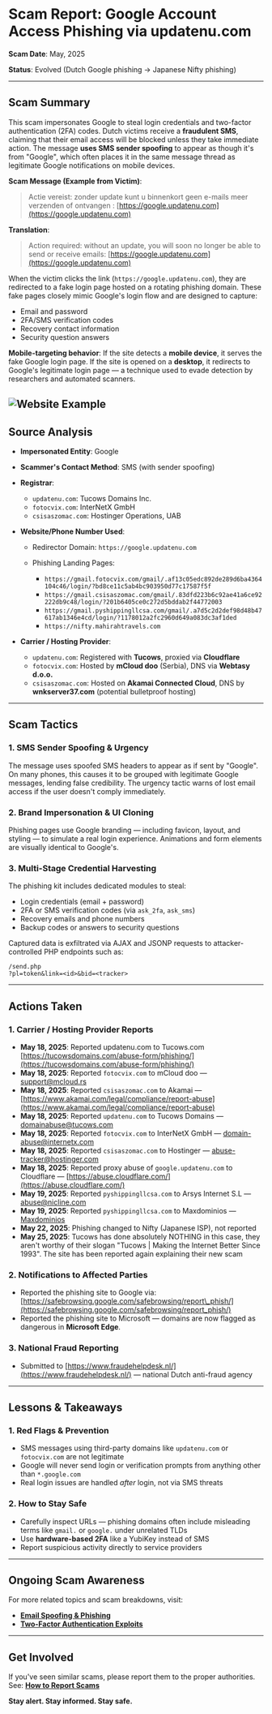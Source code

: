 # Scam Report: Google Account Access Phishing via updatenu.com

**Scam Date**: May, 2025

**Status**: Evolved (Dutch Google phishing → Japanese Nifty phishing)

---

## Scam Summary

This scam impersonates Google to steal login credentials and two-factor authentication (2FA) codes. Dutch victims receive a **fraudulent SMS**, claiming that their email access will be blocked unless they take immediate action. The message **uses SMS sender spoofing** to appear as though it's from "Google", which often places it in the same message thread as legitimate Google notifications on mobile devices.

**Scam Message (Example from Victim)**:

> Actie vereist: zonder update kunt u binnenkort geen e-mails meer verzenden of ontvangen : [https://google.updatenu.com](https://google.updatenu.com)

**Translation**:

> Action required: without an update, you will soon no longer be able to send or receive emails: [https://google.updatenu.com](https://google.updatenu.com)

When the victim clicks the link (`https://google.updatenu.com`), they are redirected to a fake login page hosted on a rotating phishing domain. These fake pages closely mimic Google's login flow and are designed to capture:

* Email and password
* 2FA/SMS verification codes
* Recovery contact information
* Security question answers

**Mobile-targeting behavior**:
If the site detects a **mobile device**, it serves the fake Google login page. If the site is opened on a **desktop**, it redirects to Google's legitimate login page — a technique used to evade detection by researchers and automated scanners.

![Website Example](https://github.com/ScamSleuth/ScamSleuth-Resource-Center/blob/main/google.updatenu.com/website/iPhone_website.png)
---

## Source Analysis

* **Impersonated Entity**: Google
* **Scammer's Contact Method**: SMS (with sender spoofing)
* **Registrar**:

  * `updatenu.com`: Tucows Domains Inc.
  * `fotocvix.com`: InterNetX GmbH
  * `csisaszomac.com`: Hostinger Operations, UAB

* **Website/Phone Number Used**:

  * Redirector Domain: `https://google.updatenu.com`
  * Phishing Landing Pages:

    * `https://gmail.fotocvix.com/gmail/.af13c05edc892de289d6ba4364104c46/login/?bd8ce11c5ab4bc903950d77c17587f5f`
    * `https://gmail.csisaszomac.com/gmail/.83dfd223b6c92ae41a6ce92222db9c48/login/?201b6405ce0c272d5bddab2f44772003`
    * `https://gmail.pyshippingllcsa.com/gmail/.a7d5c2d2def98d48b47617ab1346e4cd/login/?1178012a2fc2960d649a083dc3af1ded`
    * `https://nifty.mahirahtravels.com`

* **Carrier / Hosting Provider**:

  * `updatenu.com`: Registered with **Tucows**, proxied via **Cloudflare**
  * `fotocvix.com`: Hosted by **mCloud doo** (Serbia), DNS via **Webtasy d.o.o.**
  * `csisaszomac.com`: Hosted on **Akamai Connected Cloud**, DNS by **wnkserver37.com** (potential bulletproof hosting)

---

## Scam Tactics

### 1. SMS Sender Spoofing & Urgency

The message uses spoofed SMS headers to appear as if sent by "Google". On many phones, this causes it to be grouped with legitimate Google messages, lending false credibility. The urgency tactic warns of lost email access if the user doesn't comply immediately.

### 2. Brand Impersonation & UI Cloning

Phishing pages use Google branding — including favicon, layout, and styling — to simulate a real login experience. Animations and form elements are visually identical to Google's.

### 3. Multi-Stage Credential Harvesting

The phishing kit includes dedicated modules to steal:

* Login credentials (email + password)
* 2FA or SMS verification codes (via `ask_2fa`, `ask_sms`)
* Recovery emails and phone numbers
* Backup codes or answers to security questions

Captured data is exfiltrated via AJAX and JSONP requests to attacker-controlled PHP endpoints such as:

```
/send.php
?pl=token&link=<id>&bid=<tracker>
```

---

## Actions Taken

### 1. Carrier / Hosting Provider Reports

* **May 18, 2025**: Reported updatenu.com to Tucows.com [https://tucowsdomains.com/abuse-form/phishing/](https://tucowsdomains.com/abuse-form/phishing/)
* **May 18, 2025**: Reported `fotocvix.com` to mCloud doo — [support@mcloud.rs](mailto:support@mcloud.rs)
* **May 18, 2025**: Reported `csisaszomac.com` to Akamai — [https://www.akamai.com/legal/compliance/report-abuse](https://www.akamai.com/legal/compliance/report-abuse)
* **May 18, 2025**: Reported `updatenu.com` to Tucows Domains — [domainabuse@tucows.com](mailto:domainabuse@tucows.com)
* **May 18, 2025**: Reported `fotocvix.com` to InterNetX GmbH — [domain-abuse@internetx.com](mailto:domain-abuse@internetx.com)
* **May 18, 2025**: Reported `csisaszomac.com` to Hostinger — [abuse-tracker@hostinger.com](mailto:abuse-tracker@hostinger.com)
* **May 18, 2025**: Reported proxy abuse of `google.updatenu.com` to Cloudflare — [https://abuse.cloudflare.com/](https://abuse.cloudflare.com/)
* **May 19, 2025**: Reported `pyshippingllcsa.com` to Arsys Internet S.L — [abuse@nicline.com](mailto:abuse@nicline.com)
* **May 19, 2025**: Reported `pyshippingllcsa.com` to Maxdominios — [Maxdominios](https://www.maxdominios.com/contactenos)
* **May 22, 2025**: Phishing changed to Nifty (Japanese ISP), not reported
* **May 25, 2025**: Tucows has done absolutely NOTHING in this case, they aren't worthy of their slogan "Tucows | Making the Internet Better Since 1993". The site has been reported again explaining their new scam

### 2. Notifications to Affected Parties

* Reported the phishing site to Google via: [https://safebrowsing.google.com/safebrowsing/report\_phish/](https://safebrowsing.google.com/safebrowsing/report_phish/)
* Reported the phishing site to Microsoft — domains are now flagged as dangerous in **Microsoft Edge**.

### 3. National Fraud Reporting

* Submitted to [https://www.fraudehelpdesk.nl/](https://www.fraudehelpdesk.nl/) — national Dutch anti-fraud agency

---

## Lessons & Takeaways

### 1. Red Flags & Prevention

* SMS messages using third-party domains like `updatenu.com` or `fotocvix.com` are not legitimate
* Google will never send login or verification prompts from anything other than `*.google.com`
* Real login issues are handled *after* login, not via SMS threats

### 2. How to Stay Safe

* Carefully inspect URLs — phishing domains often include misleading terms like `gmail.` or `google.` under unrelated TLDs
* Use **hardware-based 2FA** like a YubiKey instead of SMS
* Report suspicious activity directly to service providers

---

## Ongoing Scam Awareness

For more related topics and scam breakdowns, visit:

* [**Email Spoofing & Phishing**](../General/EmailSpoofing.md)
* [**Two-Factor Authentication Exploits**](../General/2FAFraud.md)

---

## Get Involved

If you've seen similar scams, please report them to the proper authorities.
See: [**How to Report Scams**](../General/GetInvolved.md)

**Stay alert. Stay informed. Stay safe.**
